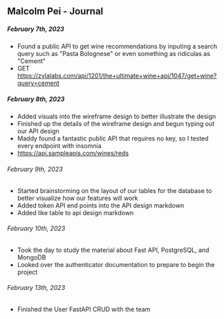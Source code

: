## Malcolm Pei - Journal

##### February 7th, 2023
- Found a public API to get wine recommendations by inputing a search query such as "Pasta Bolognese" or even something as ridiculas as "Cement"
- GET https://zylalabs.com/api/1201/the+ultimate+wine+api/1047/get+wine?query=cement
##### February 8th, 2023
- Added visuals into the wireframe design to better illustrate the design
- Finished up the details of the wireframe design and begun typing out our API design
- Maddy found a fantastic public API that requires no key, so I tested every endpoint with insomnia
- https://api.sampleapis.com/wines/reds
###### February 9th, 2023
- Started brainstorming on the layout of our tables for the database to better visualize how our features will work
- Added token API end points into the API design markdown
- Added like table to api design markdown
###### February 10th, 2023
- Took the day to study the material about Fast API, PostgreSQL, and MongoDB
- Looked over the authenticator documentation to prepare to begin the project
###### February 13th, 2023
- Finished the User FastAPI CRUD with the team

